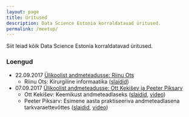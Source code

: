 ```yaml
---
layout: page
title: Üritused
description: Data Science Estonia korraldatavad üritused.
permalink: /meetup/
---
```


Siit leiad kõik Data Science Estonia korraldatavad üritused.

### Loengud


* 22.09.2017 [Ülikoolist andmeteadusse: Riinu Ots](https://www.facebook.com/events/209419069595890)
  * Riinu Ots: Kirurgiline informaatika ([slaidid](/assets/slides/2017-09-22-riinu-ots.pdf))
* 07.09.2017 [Ülikoolist andmeteadusse: Ott Kekišev ja Peeter Piksarv](https://www.facebook.com/events/167333777145938/)
  * Ott Kekišev: Keemikust andmeteadlaseks ([slaidid](/assets/slides/2017-09-07-ott-kekisev.pdf), [video](https://www.youtube.com/watch?v=vFb1KdF0P9U))
  * Peeter Piksarv: Esimene aasta praktiseeriva andmeteadlasena tarkvaraettevõttes ([slaidid](/assets/slides/2017-09-07-peeter-piksarv.pdf), [video](https://www.youtube.com/watch?v=NB--Pj5gp5g))
